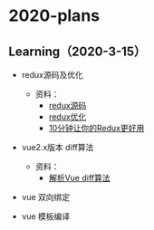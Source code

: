 # 2020-plans

## Learning（2020-3-15）
- redux源码及优化
  - 资料：
    - [redux源码](https://github.com/brickspert/blog/issues/22)  
    - [redux优化](https://github.com/qinjialei24/vuex-redux/blob/master/src/index.js)
    - [10分钟让你的Redux更好用](https://zhuanlan.zhihu.com/p/107842099)

- vue2.x版本 diff算法  
  - 资料：
    - [解析Vue diff算法](https://zhuanlan.zhihu.com/p/76384873)
- vue 双向绑定 
- vue 模板编译